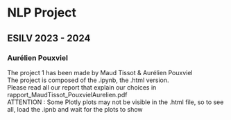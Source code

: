 # NLP Project
## ESILV 2023 - 2024
### Aurélien Pouxviel

The project 1 has been made by Maud Tissot & Aurélien Pouxviel       
The project is composed of the .ipynb, the .html version.       
Please read all our report that explain our choices in rapport_MaudTissot_PouxvielAurelien.pdf        
ATTENTION : Some Plotly plots may not be visible in the .html file, so to see all, load the .ipnb and wait for the plots to show

